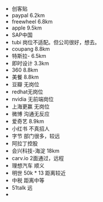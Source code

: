- 创客贴
- paypal 6.2km
- freewheel 6.8km
- apple 9.5km
- SAP中国 
- tubi 岗位不适配。但公司很好，想去。
- coupang 8.8km
- 特斯拉- 6.5km
- 即时设计 3.3km
- 360 8.8km
- 美餐 8.8km
- 豆瓣 无岗位
- redhat无岗位
- nvidia 无前端岗位
- 上海更赢 无岗位
- 微博 沟通无反应
- 爱奇艺 8.9km
- 小红书 不真招人
- 字节 部门很多，较远
- 阿拉丁控股 
- 会兴科技-海淀 18km
- carv.io 2面通过，远程
- 理想汽车 顺义
- 明世 50k * 13 距离较近
- 中税 距离中等
- 51talk 远
- 